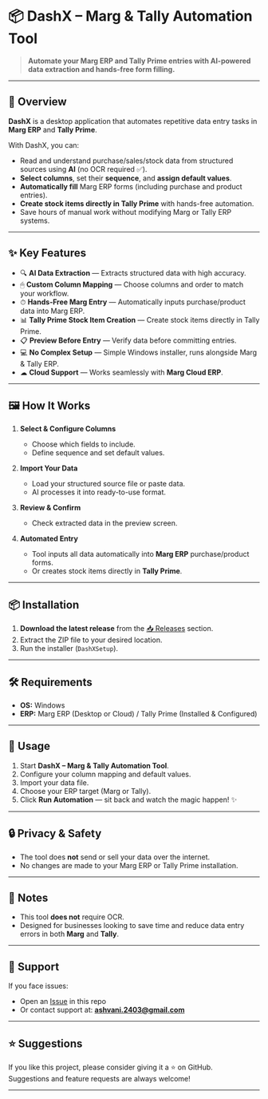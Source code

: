 # 📦 DashX – Marg & Tally Automation Tool

> **Automate your Marg ERP and Tally Prime entries with AI-powered data extraction and hands-free form filling.**

---

## 🚀 Overview

**DashX** is a desktop application that automates repetitive data entry tasks in **Marg ERP** and **Tally Prime**.  

With DashX, you can:  
- Read and understand purchase/sales/stock data from structured sources using **AI** (no OCR required ✅).  
- **Select columns**, set their **sequence**, and **assign default values**.  
- **Automatically fill** Marg ERP forms (including purchase and product entries).  
- **Create stock items directly in Tally Prime** with hands-free automation.  
- Save hours of manual work without modifying Marg or Tally ERP systems.  

---

## ✨ Key Features

- 🔍 **AI Data Extraction** — Extracts structured data with high accuracy.  
- 🖱 **Custom Column Mapping** — Choose columns and order to match your workflow.  
- ⏱ **Hands-Free Marg Entry** — Automatically inputs purchase/product data into Marg ERP.  
- 📊 **Tally Prime Stock Item Creation** — Create stock items directly in Tally Prime.  
- 📋 **Preview Before Entry** — Verify data before committing entries.  
- 💻 **No Complex Setup** — Simple Windows installer, runs alongside Marg & Tally ERP.  
- ☁ **Cloud Support** — Works seamlessly with **Marg Cloud ERP**.  

---

## 🖼 How It Works

1. **Select & Configure Columns**  
   - Choose which fields to include.  
   - Define sequence and set default values.  

2. **Import Your Data**  
   - Load your structured source file or paste data.  
   - AI processes it into ready-to-use format.  

3. **Review & Confirm**  
   - Check extracted data in the preview screen.  

4. **Automated Entry**  
   - Tool inputs all data automatically into **Marg ERP** purchase/product forms.  
   - Or creates stock items directly in **Tally Prime**.  

---

## 📦 Installation

1. **Download the latest release** from the [📥 Releases](../../releases) section.  
2. Extract the ZIP file to your desired location.  
3. Run the installer (`DashXSetup`).  

---

## 🛠 Requirements

- **OS:** Windows  
- **ERP:** Marg ERP (Desktop or Cloud) / Tally Prime (Installed & Configured)  

---

## 🧩 Usage

1. Start **DashX – Marg & Tally Automation Tool**.  
2. Configure your column mapping and default values.  
3. Import your data file.  
4. Choose your ERP target (Marg or Tally).  
5. Click **Run Automation** — sit back and watch the magic happen! ✨  

---

## 🔒 Privacy & Safety

- The tool does **not** send or sell your data over the internet.  
- No changes are made to your Marg ERP or Tally Prime installation.  

---

## 📌 Notes

- This tool **does not** require OCR.  
- Designed for businesses looking to save time and reduce data entry errors in both **Marg** and **Tally**.  

---

## 💬 Support

If you face issues:  
- Open an [Issue](../../issues) in this repo  
- Or contact support at: **ashvani.2403@gmail.com**  

---

## ⭐ Suggestions

If you like this project, please consider giving it a ⭐ on GitHub.  
Suggestions and feature requests are always welcome!  

---
